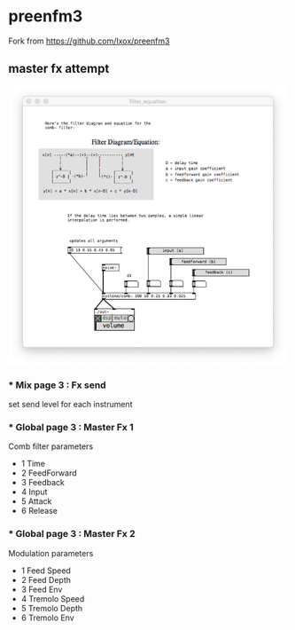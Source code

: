 # preenfm3

Fork from https://github.com/Ixox/preenfm3


## master fx attempt

![Alt text](/doc/comb_cyclone.png?raw=true "Comb filter from pure data/cyclone")

### * Mix page 3 : Fx send
set send level for each instrument


### * Global page 3 : Master Fx 1

Comb filter parameters

* 1 Time 
* 2 FeedForward 
* 3 Feedback 
* 4 Input 
* 5 Attack 
* 6 Release 


### * Global page 3 : Master Fx 2

Modulation parameters

* 1 Feed Speed 
* 2 Feed Depth 
* 3 Feed Env 
* 4 Tremolo Speed 
* 5 Tremolo Depth 
* 6 Tremolo Env 

